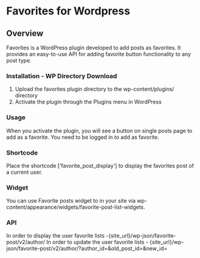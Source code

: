 # Favorites for Wordpress

## Overview

Favorites is a WordPress plugin developed to add posts as favorites. It provides an easy-to-use API for adding favorite button functionality to any post type.

### Installation - WP Directory Download
1. Upload the favorites plugin directory to the wp-content/plugins/ directory
2. Activate the plugin through the Plugins menu in WordPress

### Usage
When you activate the plugin, you will see a button on single posts page to add as a favorite. You need to be logged in to add as favorite.

### Shortcode
Place the shortcode ['favorite_post_display'] to display the favorites post of a current user.

### Widget
You can use Favorite posts widget to in your site via wp-content/appearance/widgets/favorite-post-list-widgets.

### API
In order to display the user favorite lists -{site_url}/wp-json/favorite-post/v2/author/<id>
In order to update the user favorite lists - {site_url}/wp-json/favorite-post/v2/author/?author_id=&old_post_id=&new_id=


